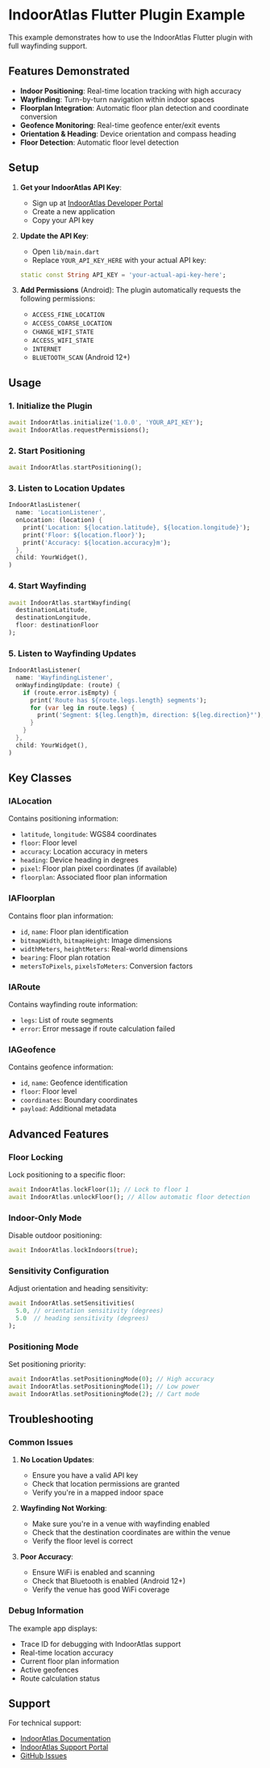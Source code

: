 # IndoorAtlas Flutter Plugin Example

This example demonstrates how to use the IndoorAtlas Flutter plugin with full wayfinding support.

## Features Demonstrated

- **Indoor Positioning**: Real-time location tracking with high accuracy
- **Wayfinding**: Turn-by-turn navigation within indoor spaces
- **Floorplan Integration**: Automatic floor plan detection and coordinate conversion
- **Geofence Monitoring**: Real-time geofence enter/exit events
- **Orientation & Heading**: Device orientation and compass heading
- **Floor Detection**: Automatic floor level detection

## Setup

1. **Get your IndoorAtlas API Key**:
   - Sign up at [IndoorAtlas Developer Portal](https://developer.indooratlas.com/)
   - Create a new application
   - Copy your API key

2. **Update the API Key**:
   - Open `lib/main.dart`
   - Replace `YOUR_API_KEY_HERE` with your actual API key:
   ```dart
   static const String API_KEY = 'your-actual-api-key-here';
   ```

3. **Add Permissions** (Android):
   The plugin automatically requests the following permissions:
   - `ACCESS_FINE_LOCATION`
   - `ACCESS_COARSE_LOCATION` 
   - `CHANGE_WIFI_STATE`
   - `ACCESS_WIFI_STATE`
   - `INTERNET`
   - `BLUETOOTH_SCAN` (Android 12+)

## Usage

### 1. Initialize the Plugin
```dart
await IndoorAtlas.initialize('1.0.0', 'YOUR_API_KEY');
await IndoorAtlas.requestPermissions();
```

### 2. Start Positioning
```dart
await IndoorAtlas.startPositioning();
```

### 3. Listen to Location Updates
```dart
IndoorAtlasListener(
  name: 'LocationListener',
  onLocation: (location) {
    print('Location: ${location.latitude}, ${location.longitude}');
    print('Floor: ${location.floor}');
    print('Accuracy: ${location.accuracy}m');
  },
  child: YourWidget(),
)
```

### 4. Start Wayfinding
```dart
await IndoorAtlas.startWayfinding(
  destinationLatitude, 
  destinationLongitude, 
  floor: destinationFloor
);
```

### 5. Listen to Wayfinding Updates
```dart
IndoorAtlasListener(
  name: 'WayfindingListener',
  onWayfindingUpdate: (route) {
    if (route.error.isEmpty) {
      print('Route has ${route.legs.length} segments');
      for (var leg in route.legs) {
        print('Segment: ${leg.length}m, direction: ${leg.direction}°');
      }
    }
  },
  child: YourWidget(),
)
```

## Key Classes

### IALocation
Contains positioning information:
- `latitude`, `longitude`: WGS84 coordinates
- `floor`: Floor level
- `accuracy`: Location accuracy in meters
- `heading`: Device heading in degrees
- `pixel`: Floor plan pixel coordinates (if available)
- `floorplan`: Associated floor plan information

### IAFloorplan
Contains floor plan information:
- `id`, `name`: Floor plan identification
- `bitmapWidth`, `bitmapHeight`: Image dimensions
- `widthMeters`, `heightMeters`: Real-world dimensions
- `bearing`: Floor plan rotation
- `metersToPixels`, `pixelsToMeters`: Conversion factors

### IARoute
Contains wayfinding route information:
- `legs`: List of route segments
- `error`: Error message if route calculation failed

### IAGeofence
Contains geofence information:
- `id`, `name`: Geofence identification
- `floor`: Floor level
- `coordinates`: Boundary coordinates
- `payload`: Additional metadata

## Advanced Features

### Floor Locking
Lock positioning to a specific floor:
```dart
await IndoorAtlas.lockFloor(1); // Lock to floor 1
await IndoorAtlas.unlockFloor(); // Allow automatic floor detection
```

### Indoor-Only Mode
Disable outdoor positioning:
```dart
await IndoorAtlas.lockIndoors(true);
```

### Sensitivity Configuration
Adjust orientation and heading sensitivity:
```dart
await IndoorAtlas.setSensitivities(
  5.0, // orientation sensitivity (degrees)
  5.0  // heading sensitivity (degrees)
);
```

### Positioning Mode
Set positioning priority:
```dart
await IndoorAtlas.setPositioningMode(0); // High accuracy
await IndoorAtlas.setPositioningMode(1); // Low power
await IndoorAtlas.setPositioningMode(2); // Cart mode
```

## Troubleshooting

### Common Issues

1. **No Location Updates**:
   - Ensure you have a valid API key
   - Check that location permissions are granted
   - Verify you're in a mapped indoor space

2. **Wayfinding Not Working**:
   - Make sure you're in a venue with wayfinding enabled
   - Check that the destination coordinates are within the venue
   - Verify the floor level is correct

3. **Poor Accuracy**:
   - Ensure WiFi is enabled and scanning
   - Check that Bluetooth is enabled (Android 12+)
   - Verify the venue has good WiFi coverage

### Debug Information

The example app displays:
- Trace ID for debugging with IndoorAtlas support
- Real-time location accuracy
- Current floor plan information
- Active geofences
- Route calculation status

## Support

For technical support:
- [IndoorAtlas Documentation](https://docs.indooratlas.com/)
- [IndoorAtlas Support Portal](https://indooratlas.freshdesk.com/)
- [GitHub Issues](https://github.com/j4ck/j4ck_indooratlas/issues)
